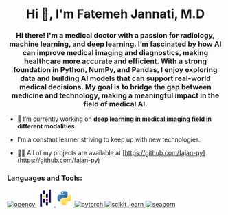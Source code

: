 <h1 align="center">Hi 👋, I'm Fatemeh Jannati, M.D</h1>
<h3 align="center">Hi there! I'm a medical doctor with a passion for radiology, machine learning, and deep learning. I’m fascinated by how AI can improve medical imaging and diagnostics, making healthcare more accurate and efficient. With a strong foundation in Python, NumPy, and Pandas, I enjoy exploring data and building AI models that can support real-world medical decisions. My goal is to bridge the gap between medicine and technology, making a meaningful impact in the field of medical AI.</h3>

- 🔭 I’m currently working on **deep learning in medical imaging field in different modalities.**
- I'm a constant learner striving to keep up with new technologies.

- 👨‍💻 All of my projects are available at [https://github.com/fajan-py](https://github.com/fajan-py)

<p align="left">
</p>

<h3 align="left">Languages and Tools:</h3>
<p align="left"> <a href="https://opencv.org/" target="_blank" rel="noreferrer"> <img src="https://www.vectorlogo.zone/logos/opencv/opencv-icon.svg" alt="opencv" width="40" height="40"/> </a> <a href="https://pandas.pydata.org/" target="_blank" rel="noreferrer"> <img src="https://raw.githubusercontent.com/devicons/devicon/2ae2a900d2f041da66e950e4d48052658d850630/icons/pandas/pandas-original.svg" alt="pandas" width="40" height="40"/> </a> <a href="https://www.python.org" target="_blank" rel="noreferrer"> <img src="https://raw.githubusercontent.com/devicons/devicon/master/icons/python/python-original.svg" alt="python" width="40" height="40"/> </a> <a href="https://pytorch.org/" target="_blank" rel="noreferrer"> <img src="https://www.vectorlogo.zone/logos/pytorch/pytorch-icon.svg" alt="pytorch" width="40" height="40"/> </a> <a href="https://scikit-learn.org/" target="_blank" rel="noreferrer"> <img src="https://upload.wikimedia.org/wikipedia/commons/0/05/Scikit_learn_logo_small.svg" alt="scikit_learn" width="40" height="40"/> </a> <a href="https://seaborn.pydata.org/" target="_blank" rel="noreferrer"> <img src="https://seaborn.pydata.org/_images/logo-mark-lightbg.svg" alt="seaborn" width="40" height="40"/> </a> </p>

